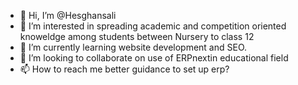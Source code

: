 - 👋 Hi, I’m @Hesghansali
- 👀 I’m interested in spreading academic and competition oriented knoweldge among students between Nursery to class 12
- 🌱 I’m currently learning website development and SEO.
- 💞️ I’m looking to collaborate on use of ERPnextin educational field
- 📫 How to reach me better guidance to set up erp?

<!---
Hesghansali/Hesghansali is a ✨ special ✨ repository because its `README.md` (this file) appears on your GitHub profile.
You can click the Preview link to take a look at your changes.
--->
